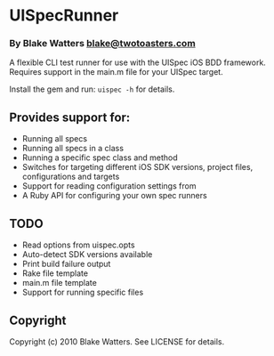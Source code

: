 # UISpecRunner
### By Blake Watters <blake@twotoasters.com>

A flexible CLI test runner for use with the UISpec iOS BDD framework.
Requires support in the main.m file for your UISpec target.

Install the gem and run: `uispec -h` for details.

## Provides support for:
- Running all specs
- Running all specs in a class
- Running a specific spec class and method
- Switches for targeting different iOS SDK versions, project files, 
  configurations and targets
- Support for reading configuration settings from
- A Ruby API for configuring your own spec runners

## TODO
- Read options from uispec.opts
- Auto-detect SDK versions available
- Print build failure output
- Rake file template
- main.m file template
- Support for running specific files

## Copyright

Copyright (c) 2010 Blake Watters. See LICENSE for details.
